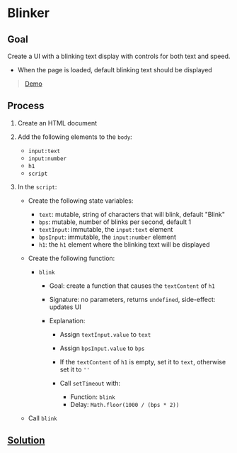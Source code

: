 # Blinker

## Goal

Create a UI with a blinking text display with controls for both text and speed.

- When the page is loaded, default blinking text should be displayed

> [Demo](demo.html)

## Process

1. Create an HTML document
2. Add the following elements to the `body`:

   - `input:text`
   - `input:number`
   - `h1`
   - `script`

3. In the `script`:

   - Create the following state variables:

     - `text`: mutable, string of characters that will blink, default "Blink"
     - `bps`: mutable, number of blinks per second, default 1
     - `textInput`: immutable, the `input:text` element
     - `bpsInput`: immutable, the `input:number` element
     - `h1`: the `h1` element where the blinking text will be displayed

   - Create the following function:

     - `blink`

       - Goal: create a function that causes the `textContent` of `h1`
       - Signature: no parameters, returns `undefined`, side-effect: updates UI
       - Explanation:

         - Assign `textInput.value` to `text`
         - Assign `bpsInput.value` to `bps`
         - If the `textContent` of `h1` is empty, set it to `text`, otherwise set it to `''`
         - Call `setTimeout` with:

           - Function: `blink`
           - Delay: `Math.floor(1000 / (bps * 2))`

   - Call `blink`

## [Solution](solution.html)

